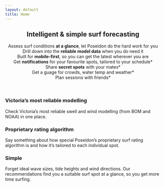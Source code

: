 ```yaml
---
layout: default
title: Home
---
```


<section class="box special">
	<header class="major">
		<h2>Intelligent & simple surf forecasting</h2>
		<p>
			Assess surf conditions <b>at a glance</b>, let Poseidon do the hard work for you <br>
			Drill down into the <b>reliable model data</b> when you do need it <br>
			Built for <b>mobile-first</b>, so you can get the latest wherever you are <br>
			Get <b>notifications</b> for your favourite spots, tailored to your schedule* <br>
			Share <b>secret spots</b> with your mates* <br>
			Get a guage for crowds, water temp and weather* <br>
			Plan sessions with friends* <br>
		</p>
	</header>
	<span class="image featured" style="background-image: url('images/pic01.jpg')"></span>
</section>

<section class="box special features">
	<div class="features-row">
		<section>
			<span class="icon major fa-area-chart accent2"></span>
			<h3>Victoria’s most reliable modelling</h3>
			<p>Check Victoria’s most reliable swell and wind modelling (from BOM and NOAA) in one place.</p>
		</section>
		<section>
			<span class="icon major fa-lightbulb-o accent3"></span>
			<h3>Proprietary rating algorithm</h3>
			<p>Say something about how special Poseidon’s proprietary surf rating algorithm is and how it’s tailored to each individual spot.</p>
		</section>
		<section>
			<span class="icon major fa-user accent4"></span>
			<h3>Simple</h3>
			<p>Forget ideal wave sizes, tide heights and wind directions. Our recommendations find you a suitable surf spot at a glance, so you get more time surfing.</p>
		</section>
	</div>
</section>